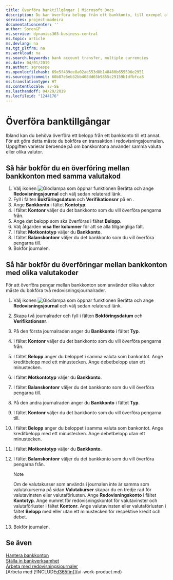 ```yaml
---
title: Överföra banktillgångar | Microsoft Docs
description: Du kan överföra belopp från ett bankkonto, till exempel olika valutor genom att bokföra transaktionen i redovisningsjournalen.
services: project-madeira
documentationcenter: ''
author: SorenGP
ms.service: dynamics365-business-central
ms.topic: article
ms.devlang: na
ms.tgt_pltfrm: na
ms.workload: na
ms.search.keywords: bank account transfer, multiple currencies
ms.date: 04/01/2019
ms.author: sgroespe
ms.openlocfilehash: 69e5f439ee8a02ae553d8b148480b655596e2951
ms.sourcegitcommit: 60b87e5eb32bb408dd65b9855c29159b1dfbfca8
ms.translationtype: HT
ms.contentlocale: sv-SE
ms.lasthandoff: 04/29/2019
ms.locfileid: "1244176"
---
```

# <a name="transfer-bank-funds"></a>Överföra banktillgångar
Ibland kan du behöva överföra ett belopp från ett bankkonto till ett annat. För att göra detta måste du bokföra en transaktion i redovisningsjournalen. Uppgiften varierar beroende på om bankkontona använder samma valuta eller olika valutor.

## <a name="to-post-a-transfer-between-bank-accounts-with-the-same-currency-code"></a>Så här bokför du en överföring mellan bankkonton med samma valutakod
1. Välj ikonen ![Glödlampa som öppnar funktionen Berätta](media/ui-search/search_small.png "Berätta vad du vill göra") och ange **Redovisningsjournal** och välj sedan relaterad länk.
2. Fyll i fälten **Bokföringsdatum** och **Verifikationsnr** på en .
3. Ange **Bankkonto** i fältet **Kontotyp**.
4. I fältet **Kontonr** väljer du det bankkonto som du vill överföra pengarna från.
5. Ange det belopp som ska överföras i fältet **Belopp**.
6. Välj åtgärden **visa fler kolumner** för att se alla tillgängliga fält.
7. I fältet **Motkontotyp** väljer du **Bankkonto**.
8. I fältet **Balanskontonr** väljer du det bankkonto som du vill överföra pengarna till.
9. Bokför journalen.

## <a name="to-post-a-transfer-between-bank-accounts-with-different-currency-codes"></a>Så här bokför du överföringar mellan bankkonton med olika valutakoder
För att överföra pengar mellan bankkonton som använder olika valutor måste du bokföra två redovisningsjournalrader.

1. Välj ikonen ![Glödlampa som öppnar funktionen Berätta](media/ui-search/search_small.png "Berätta vad du vill göra") och ange **Redovisningsjournal** och välj sedan relaterad länk.
2. Skapa två journalrader och fyll i fälten **Bokföringsdatum** och **Verifikationsnr**.
3. På den första journalraden anger du **Bankkonto** i fältet **Typ**.
4. I fältet **Kontonr** väljer du det bankkonto som du vill överföra pengarna från.
5. I fältet **Belopp** anger du beloppet i samma valuta som bankontot. Ange kreditbelopp med ett minustecken. Ange debetbelopp utan ett minustecken.
6. I fältet **Motkontotyp** väljer du **Bankkonto**.
7. I fältet **Balanskontonr** väljer du det bankkonto som du vill överföra pengarna till.
8. På den andra journalraden anger du **Bankkonto** i fältet **Typ**.
9. I fältet **Kontonr** väljer du det bankkonto som du vill överföra pengarna till.
10. I fältet **Belopp** anger du beloppet i samma valuta som bankontot. Ange kreditbelopp med ett minustecken. Ange debetbelopp utan ett minustecken.
11. I fältet **Motkontotyp** väljer du **Bankkonto**.  
12. I fältet **Balanskontonr** väljer du det bankkonto som du vill överföra pengarna från.

    > [!NOTE]  
    > Om de valutakurser som används i journalen inte är samma som valutakurserna på sidan **Valutakurser** skapar du en tredje rad för valutavinsten eller valutaförlusten. Ange **Redovisningskonto** i fältet **Kontotyp**. Ange numret för redovisningskontot för valutavinster och valutaförluster i fältet **Kontonr**. Ange valutavinsten eller valutaförlusten i fältet **Belopp** med eller utan ett minustecken för respektive kredit och debet.
13. Bokför journalen.

## <a name="see-also"></a>Se även
[Hantera bankkonton](bank-manage-bank-accounts.md)  
[Ställa in bankverksamhet](bank-setup-banking.md)  
[Arbeta med redovisningsjournaler](ui-work-general-journals.md)  
[Arbeta med [!INCLUDE[d365fin](includes/d365fin_md.md)]](ui-work-product.md)
